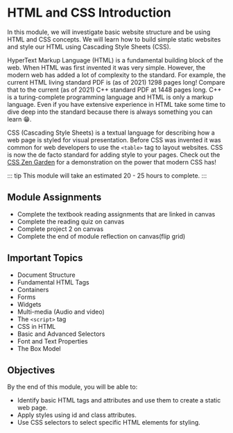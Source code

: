 # HTML and CSS Introduction

In this module, we will investigate basic website structure and be using
HTML and CSS concepts. We will learn how to build simple static websites
and style our HTML using Cascading Style Sheets (CSS).

HyperText Markup Language (HTML) is a fundamental building block of the
web. When HTML was first invented it was very simple. However, the
modern web has added a lot of complexity to the standard. For example,
the current HTML living standard PDF is (as of 2021) 1298 pages long!
Compare that to the current (as of 2021) C++ standard PDF at 1448 pages
long. C++ is a turing-complete programming language and HTML is only a
markup language. Even if you have extensive experience in HTML take some
time to dive deep into the standard because there is always something
you can learn 😁.

CSS (Cascading Style Sheets) is a textual language for describing how a
web page is styled for visual presentation. Before CSS was invented it
was common for web developers to use the `<table>` tag to layout
websites. CSS is now the de facto standard for adding style to your
pages. Check out the [CSS Zen Garden](http://www.csszengarden.com/) for
a demonstration on the power that modern CSS has!

::: tip
This module will take an estimated 20 - 25 hours to complete.
:::

## Module Assignments

- Complete the textbook reading assignments that are linked in canvas
- Complete the reading quiz on canvas
- Complete project 2 on canvas
- Complete the end of module reflection on canvas(flip grid)

## Important Topics

- Document Structure
- Fundamental HTML Tags
- Containers
- Forms
- Widgets
- Multi-media (Audio and video)
- The `<script>` tag
- CSS in HTML
- Basic and Advanced Selectors
- Font and Text Properties
- The Box Model

## Objectives

By the end of this module, you will be able to:

- Identify basic HTML tags and attributes and use them to create a static web page.
- Apply styles using id and class attributes.
- Use CSS selectors to select specific HTML elements for styling.
